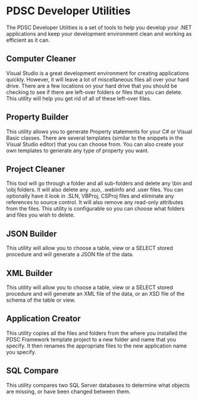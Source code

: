 # PDSC Developer Utilities
 The PDSC Developer Utilities is a set of tools to help you develop your .NET applications and keep your development environment clean and working as efficient as it can.

## Computer Cleaner
Visual Studio is a great development environment for creating applications quickly. However, it will leave a lot of miscellaneous files all over your hard drive. There are a few locations on your hard drive that you should be checking to see if there are left-over folders or files that you can delete. This utility will help you get rid of all of these left-over files.

## Property Builder
This utility allows you to generate Property statements for your C# or Visual Basic classes. There are several templates (similar to the snippets in the Visual Studio editor) that you can choose from. You can also create your own templates to generate any type of property you want.

## Project Cleaner
This tool will go through a folder and all sub-folders and delete any \bin and \obj folders. It will also delete any .suo, .webinfo and .user files. You can optionally have it look in .SLN, VBProj, CSProj files and eliminate any references to source control. It will also remove any read-only attributes from the files. This utility is configurable so you can choose what folders and files you wish to delete.

## JSON Builder
This utility will allow you to choose a table, view or a SELECT stored procedure and will generate a JSON file of the data.

## XML Builder
This utility will allow you to choose a table, view or a SELECT stored procedure and will generate an XML file of the data, or an XSD file of the schema of the table or view.

## Application Creator
This utility copies all the files and folders from the where you installed the PDSC Framework template project to a new folder and name that you specify. It then renames the appropriate files to the new application name you specify.

## SQL Compare
This utility compares two SQL Server databases to determine what objects are missing, or have been changed between them.